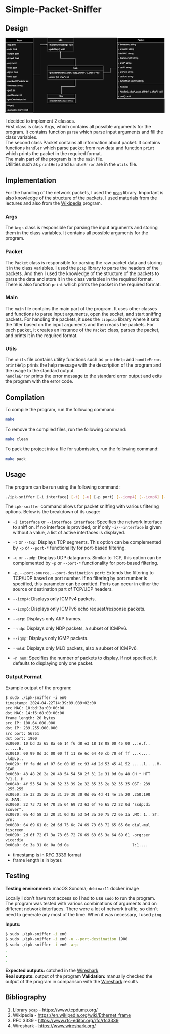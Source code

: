 # Simple-Packet-Sniffer

## Design

![UML Diagram](UML.png)

I decided to implement 2 classes.  
First class is class Args, which contains all possible arguments for the program. It contains function `parse` which parse input arguments and fill the class variables.  
The second class Packet contains all information about packet. It contains functions `handler` which parse packet from raw data and function `print` which prints the packet in the required format.  
The main part of the program is in the `main` file.  
Utilities such as `printHelp` and `handleError` are in the `utils` file.

## Implementation

For the handling of the network packets, I used the [`pcap`](#bibliography) library. Important is also knowledge of the structure of the packets. I used materials from the lectures and also from the [Wikipedia](#bibliography) program.

### Args

The `Args` class is responsible for parsing the input arguments and storing them in the class variables. It contains all possible arguments for the program.

### Packet

The `Packet` class is responsible for parsing the raw packet data and storing it in the class variables. I used the `pcap` library to parse the headers of the packets. And then I used the knowledge of the structure of the packets to parse the data and store it in the class variables in the required format.  
There is also function `print` which prints the packet in the required format.

### Main

The `main` file contains the main part of the program. It uses other classes and functions to parse input arguments, open the socket, and start sniffing packets. For handling the packets, it uses the `libpcap` library where it sets the filter based on the input arguments and then reads the packets. For each packet, it creates an instance of the `Packet` class, parses the packet, and prints it in the required format.

### Utils

The `utils` file contains utility functions such as `printHelp` and `handleError`.
`printHelp` prints the help message with the description of the program and the usage to the standard output.  
`handleError` prints the error message to the standard error output and exits the program with the error code.

## Compilation

To compile the program, run the following command:

```bash
make
```

To remove the compiled files, run the following command:

```bash
make clean
```

To pack the project into a file for submission, run the following command:

```bash
make pack
```

## Usage

The program can be run using the following command:

```bash
./ipk-sniffer [-i interface] [-t] [-u] [-p port] [--icmp4] [--icmp6] [--arp] [--ndp] [--igmp] [--mld] [-n num]
```

The `ipk-sniffer` command allows for packet sniffing with various filtering options. Below is the breakdown of its usage:

- `-i interface` or `--interface interface`: Specifies the network interface to sniff on. If no interface is provided, or if only `-i/--interface` is given without a value, a list of active interfaces is displayed.

- `-t` or `--tcp`: Displays TCP segments. This option can be complemented by `-p` or `--port-*` functionality for port-based filtering.

- `-u` or `--udp`: Displays UDP datagrams. Similar to TCP, this option can be complemented by `-p` or `--port-*` functionality for port-based filtering.

- `-p`, `--port-source`, `--port-destination port`: Extends the filtering to TCP/UDP based on port number. If no filtering by port number is specified, this parameter can be omitted. Ports can occur in either the source or destination part of TCP/UDP headers.

- `--icmp4`: Displays only ICMPv4 packets.

- `--icmp6`: Displays only ICMPv6 echo request/response packets.

- `--arp`: Displays only ARP frames.

- `--ndp`: Displays only NDP packets, a subset of ICMPv6.

- `--igmp`: Displays only IGMP packets.

- `--mld`: Displays only MLD packets, also a subset of ICMPv6.

- `-n num`: Specifies the number of packets to display. If not specified, it defaults to displaying only one packet.

### Output Format

Example output of the program:

```
$ sudo ./ipk-sniffer -i en0
timestamp: 2024-04-22T14:39:09.089+02:00
src MAC: 10:bd:3a:00:00:00
dst MAC: 14:f6:d8:00:00:00
frame length: 20 bytes
src IP: 100.64.000.000
dst IP: 239.255.000.000
src port: 56751
dst port: 1900
0x0000: 10 bd 3a 65 8a 66 14 f6 d8 e3 18 18 08 00 45 00 ..:e.f.. ......E.
0x0010: 00 99 0d 3c 00 00 ff 11 8e 6c 64 40 cb 70 ef ff ...<.... .ld@.p..
0x0020: ff fa dd af 07 6c 00 85 cc 93 4d 2d 53 45 41 52 .....l.. ..M-SEAR
0x0030: 43 48 20 2a 20 48 54 54 50 2f 31 2e 31 0d 0a 48 CH * HTT P/1.1..H
0x0040: 4f 53 54 3a 20 32 33 39 2e 32 35 35 2e 32 35 35 OST: 239 .255.255
0x0050: 2e 32 35 30 3a 31 39 30 30 0d 0a 4d 41 4e 3a 20 .250:190 0..MAN:
0x0060: 22 73 73 64 70 3a 64 69 73 63 6f 76 65 72 22 0d "ssdp:di scover".
0x0070: 0a 4d 58 3a 20 31 0d 0a 53 54 3a 20 75 72 6e 3a .MX: 1.. ST: urn:
0x0080: 64 69 61 6c 2d 6d 75 6c 74 69 73 63 72 65 65 6e dial-mul tiscreen
0x0090: 2d 6f 72 67 3a 73 65 72 76 69 63 65 3a 64 69 61 -org:ser vice:dia
0x00a0: 6c 3a 31 0d 0a 0d 0a                            l:1....
```

- timestamp is in [RFC 3339](#bibliography) format
- frame length is in bytes

## Testing

**Testing environment:** macOS Sonoma; `debina:11` docker image  

Locally I don't have root access so I had to use `sudo` to run the program.  
The program was tested with various combinations of arguments and on different network interfaces. There were a lot of network traffic, so didn't need to generate any most of the time. When it was necessary, I used `ping`.

**Inputs:**
```bash
$ sudo ./ipk-sniffer -i en0
$ sudo ./ipk-sniffer -i en0 -u --port-destination 1900
$ sudo ./ipk-sniffer -i en0 -arp
.
.
.
```

**Expected outputs:** catched in the [Wireshark](#bibliography)  
**Real outputs:** output of the program
**Validation:** manually checked the output of the program in comparison with the [Wireshark](#bibliography) results

## Bibliography

1. Library `pcap` - https://www.tcpdump.org/
2. Wikipedia - https://en.wikipedia.org/wiki/Ethernet_frame
3. RFC 3339 - https://www.rfc-editor.org/rfc/rfc3339
4. Wireshark - https://www.wireshark.org/
